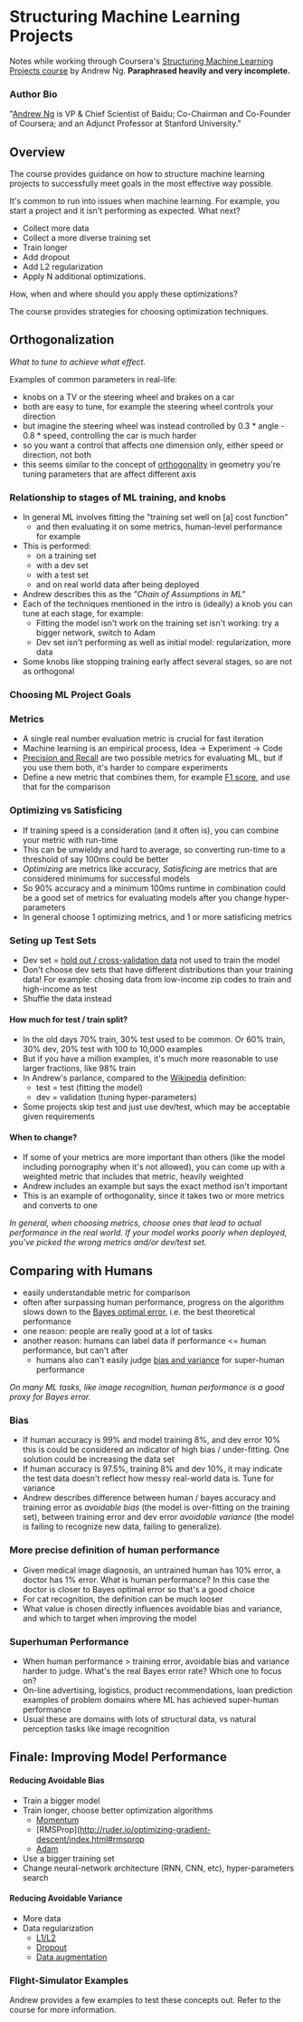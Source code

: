 # Structuring Machine Learning Projects

Notes while working through Coursera's [Structuring Machine Learning Projects course](https://www.coursera.org/learn/machine-learning-projects) by Andrew Ng.  **Paraphrased heavily and very incomplete.**

### Author Bio

"[Andrew Ng](http://www.andrewng.org/) is VP & Chief Scientist of Baidu; Co-Chairman and Co-Founder of Coursera; and an Adjunct Professor at Stanford University."

## Overview

The course provides guidance on how to structure machine learning projects to successfully meet goals in the most effective way possible.

It's common to run into issues when machine learning.  For example, you start a project and it isn't performing as expected.  What next?

- Collect more data
- Collect a more diverse training set
- Train longer
- Add dropout
- Add L2 regularization
- Apply N additional optimizations.

How, when and where should you apply these optimizations?

The course provides strategies for choosing optimization techniques.

## Orthogonalization

*What to tune to achieve what effect.*

Examples of common parameters in real-life:

- knobs on a TV or the steering wheel and brakes on a car
- both are easy to tune, for example the steering wheel controls your direction
- but imagine the steering wheel was instead controlled by 0.3 * angle - 0.8 * speed, controlling the car is much harder
- so you want a control that affects one dimension only, either speed or direction, not both
- this seems similar to the concept of [orthogonality](https://en.wikipedia.org/wiki/Orthogonality) in geometry you're tuning parameters that are affect different axis

### Relationship to stages of ML training, and knobs

- In general ML involves fitting the "training set well on [a] cost function"
    + and then evaluating it on some metrics, human-level performance for example
- This is performed:
    + on a training set
    + with a dev set
    + with a test set
    + and on real world data after being deployed
- Andrew describes this as the *"Chain of Assumptions in ML"*
- Each of the techniques mentioned in the intro is (ideally) a knob you can tune at each stage, for example:
    + Fitting the model isn't work on the training set isn't working: try a bigger network, switch to Adam
    + Dev set isn't performing as well as initial model: regularization, more data
- Some knobs like stopping training early affect several stages, so are not as orthogonal


### Choosing ML Project Goals

### Metrics

- A single real number evaluation metric is crucial for fast iteration
- Machine learning is an empirical process, Idea -> Experiment -> Code
- [Precision and Recall](https://en.wikipedia.org/wiki/Precision_and_recall) are two possible metrics for evaluating ML, but if you use them both, it's harder to compare experiments
- Define a new metric that combines them, for example [F1 score](https://en.wikipedia.org/wiki/F1_score), and use that for the comparison

### Optimizing vs Satisficing

- If training speed is a consideration (and it often is), you can combine your metric with run-time
- This can be unwieldy and hard to average, so converting run-time to a threshold of say 100ms could be better
- *Optimizing* are metrics like accuracy, *Satisficing* are metrics that are considered minimums for successful models
- So 90% accuracy and a minimum 100ms runtime in combination could be a good set of metrics for evaluating models after you change hyper-parameters
- In general choose 1 optimizing metrics, and 1 or more satisficing metrics

### Seting up Test Sets

- Dev set = [hold out / cross-validation data](https://www.kdnuggets.com/2017/08/dataiku-predictive-model-holdout-cross-validation.html) not used to train the model
- Don't choose dev sets that have different distributions than your training data!  For example: chosing data from low-income zip codes to train and high-income as test
- Shuffle the data instead

#### How much for test / train split?

- In the old days 70% train, 30% test used to be common.  Or 60% train, 30% dev, 20% test with 100 to 10,000 examples
- But if you have a million examples, it's much more reasonable to use larger fractions, like 98% train
- In Andrew's parlance, compared to the [Wikipedia](https://en.wikipedia.org/wiki/Training,_test,_and_validation_sets) definition:
    + test = test (fitting the model)
    + dev = validation (tuning hyper-parameters)
- Some projects skip test and just use dev/test, which may be acceptable given requirements

#### When to change?

- If some of your metrics are more important than others (like the model including pornography when it's not allowed), you can come up with a weighted metric that includes that metric, heavily weighted 
- Andrew includes an example but says the exact method isn't important
- This is an example of orthogonality, since it takes two or more metrics and converts to one

*In general, when choosing metrics, choose ones that lead to actual performance in the real world.  If your model works poorly when deployed, you've picked the wrong metrics and/or dev/test set.*

## Comparing with Humans

- easily understandable metric for comparison
- often after surpassing human performance, progress on the algorithm slows down to the [Bayes optimal error](https://en.wikipedia.org/wiki/Bayes_error_rate), i.e. the best theoretical performance
- one reason: people are really good at a lot of tasks
- another reason: humans can label data if performance <= human performance, but can't after
    - humans also can't easily judge [bias and variance](https://en.wikipedia.org/wiki/Bias%E2%80%93variance_tradeoff) for super-human performance

*On many ML tasks, like image recognition, human performance is a good proxy for Bayes error.*

### Bias

- If human accuracy is 99% and model training 8%, and dev error 10% this is could be considered an indicator of high bias / under-fitting.  One solution could be increasing the data set
- If human accuracy is 97.5%, training 8% and dev 10%, it may indicate the test data doesn't reflect how messy real-world data is.  Tune for variance
- Andrew describes difference between human / bayes accuracy and training error as *avoidable bias* (the model is over-fitting on the training set), between training error and dev error *avoidable variance* (the model is failing to recognize new data, failing to generalize).

### More precise definition of human performance

- Given medical image diagnosis, an untrained human has 10% error, a doctor has 1% error.  What is human performance?  In this case the doctor is closer to Bayes optimal error so that's a good choice
- For cat recognition, the definition can be much looser
- What value is chosen directly influences avoidable bias and variance, and which to target when improving the model

### Superhuman Performance

- When human performance > training error, avoidable bias and variance harder to judge.  What's the real Bayes error rate?  Which one to focus on?
- On-line advertising, logistics, product recommendations, loan prediction examples of problem domains where ML has achieved super-human performance
- Usual these are domains with lots of structural data, vs natural perception tasks like image recognition

## Finale: Improving Model Performance

#### Reducing Avoidable Bias

- Train a bigger model
- Train longer, choose better optimization algorithms
    + [Momentum](http://ruder.io/optimizing-gradient-descent/index.html#momentum)
    + [RMSProp](http://ruder.io/optimizing-gradient-descent/index.html#rmsprop
    + [Adam](http://ruder.io/optimizing-gradient-descent/index.html#adam)
- Use a bigger training set
- Change neural-network architecture (RNN, CNN, etc), hyper-parameters search

#### Reducing Avoidable Variance

- More data
- Data regularization
    + [L1/L2](https://towardsdatascience.com/l1-and-l2-regularization-methods-ce25e7fc831c)
    + [Dropout](https://medium.com/@amarbudhiraja/https-medium-com-amarbudhiraja-learning-less-to-learn-better-dropout-in-deep-machine-learning-74334da4bfc5)
    + [Data augmentation](https://www.kaggle.com/dansbecker/data-augmentation)

### Flight-Simulator Examples

Andrew provides a few examples to test these concepts out.  Refer to the course for more information.